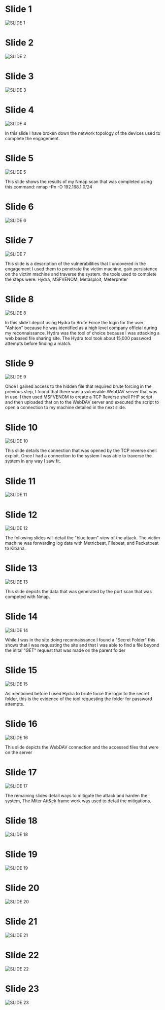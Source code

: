 # Slide 1

![SLIDE 1](/Slides/SLIDE1.png)	

# Slide 2

![SLIDE 2](/Slides/SLIDE2.png)	

# Slide 3

![SLIDE 3](/Slides/SLIDE3.png)	

# Slide 4

![SLIDE 4](/Slides/SLIDE4.png)	

In this slide I have broken down the network topology of the devices used to complete the engagement.

# Slide 5

![SLIDE 5](/Slides/SLIDE5.png)	

This slide shows the results of my Nmap scan that was completed using this command: nmap -Pn -O 192.168.1.0/24

# Slide 6

![SLIDE 6](/Slides/SLIDE6.png)	

# Slide 7

![SLIDE 7](/Slides/SLIDE7.png)	

This slide is a description of the vulnerabilities that I uncovered in the engagement I used them to penetrate the victim machine, gain persistence on the victim machine and traverse the system. 
the tools used to complete the steps were: Hydra, MSFVENOM, Metasploit, Meterpreter 

# Slide 8

![SLIDE 8](/Slides/SLIDE8.png)

In this slide I depict using Hydra to Brute Force the login for the user "Ashton" because he was identified as a high level company official during my reconnaissance. Hydra was the tool of choice because I was attacking 
a web based file sharing site. The Hydra tool took about 15,000 password attempts before finding a match. 

# Slide 9

![SLIDE 9](/Slides/SLIDE9.png)

Once I gained access to the hidden file that required brute forcing in the previous step, I found that there was a vulnerable WebDAV server that was in use. I then used MSFVENOM to create a TCP Reverse shell PHP script and then
uploaded that on to the WebDAV server and executed the script to open a connection to my machine detailed in the next slide.  

# Slide 10

![SLIDE 10](/Slides/SLIDE10.png)

This slide details the connection that was opened by the TCP reverse shell exploit. Once I had a connection to the system I was able to traverse the system in any way I saw fit. 

# Slide 11

![SLIDE 11](/Slides/SLIDE11.png)

# Slide 12

![SLIDE 12](/Slides/SLIDE12.png)

The following slides will detail the "blue team" view of the attack. The victim machine was forwarding log data with Metricbeat, Filebeat, and Packetbeat to Kibana.

# Slide 13

![SLIDE 13](/Slides/SLIDE13.png)

This slide depicts the data that was generated by the port scan that was competed with Nmap. 

# Slide 14

![SLIDE 14](/Slides/SLIDE14.png)

While I was in the site doing reconnaissance I found a "Secret Folder" this shows that I was requesting the site and that I was able to find a file beyond the inital "GET" request that was made on the parent folder 

# Slide 15

![SLIDE 15](/Slides/SLIDE15.png)

As mentioned before I used Hydra to brute force the login to the secret folder, this is the evidence of the tool requesting the folder for password attempts.  

# Slide 16

![SLIDE 16](/Slides/SLIDE16.png)

This slide depicts the WebDAV connection and the accessed files that were on the server

# Slide 17

![SLIDE 17](/Slides/SLIDE17.png)

The remaining slides detail ways to mitigate the attack and harden the system, The Miter Att&ck frame work was used to detail the mitigations.

# Slide 18

![SLIDE 18](/Slides/SLIDE18.png)

# Slide 19

![SLIDE 19](/Slides/SLIDE19.png)

# Slide 20

![SLIDE 20](/Slides/SLIDE20.png)

# Slide 21

![SLIDE 21](/Slides/SLIDE21.png)

# Slide 22

![SLIDE 22](/Slides/SLIDE22.png)

# Slide 23

![SLIDE 23](/Slides/SLIDE23.png)